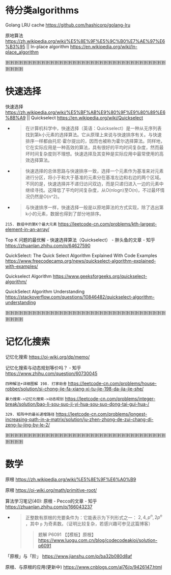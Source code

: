 
# 待分类algorithms

Golang LRU cache https://github.com/hashicorp/golang-lru

原地算法 https://zh.wikipedia.org/wiki/%E5%8E%9F%E5%9C%B0%E7%AE%97%E6%B3%95 || In-place algorithm https://en.wikipedia.org/wiki/In-place_algorithm

:u5272::u5272::u5272::u5272::u5272::u5272::u5272::u5272::u5272::u5272::u5272::u5272::u5272::u5272::u5272::u5272::u5272::u5272::u5272::u5272::u5272::u5272::u5272::u5272::u5272::u5272::u5272::u5272::u5272::u5272::u5272::u5272::u5272::u5272::u5272::u5272::u5272::u5272::u5272::u5272:

# 快速选择

快速选择 https://zh.wikipedia.org/wiki/%E5%BF%AB%E9%80%9F%E9%80%89%E6%8B%A9 || Quickselect https://en.wikipedia.org/wiki/Quickselect
- > 在计算机科学中，快速选择（英语：Quickselect）是一种从无序列表找到第k小元素的选择算法。它从原理上来说与快速排序有关。与快速排序一样都由托尼·霍尔提出的，因而也被称为霍尔选择算法。同样地，它在实际应用是一种高效的算法，具有很好的平均时间复杂度，然而最坏时间复杂度则不理想。快速选择及其变种是实际应用中最常使用的高效选择算法。
- > 快速选择的总体思路与快速排序一致，选择一个元素作为基准来对元素进行分区，将小于和大于基准的元素分在基准左边和右边的两个区域。不同的是，快速选择并不递归访问双边，而是只递归进入一边的元素中继续寻找。这降低了平均时间复杂度，从O(nlogn)至O(n)，不过最坏情况仍然是O(n^2)。
- > 与快速排序一样，快速选择一般是以原地算法的方式实现，除了选出第k小的元素，数据也得到了部分地排序。

`215. 数组中的第K个最大元素` https://leetcode-cn.com/problems/kth-largest-element-in-an-array/

Top K 问题的最优解 - 快速选择算法（Quickselect） - 胖头鱼的文章 - 知乎 https://zhuanlan.zhihu.com/p/64627590

QuickSelect: The Quick Select Algorithm Explained With Code Examples https://www.freecodecamp.org/news/quickselect-algorithm-explained-with-examples/

Quickselect Algorithm https://www.geeksforgeeks.org/quickselect-algorithm/

QuickSelect Algorithm Understanding https://stackoverflow.com/questions/10846482/quickselect-algorithm-understanding

:u5272::u5272::u5272::u5272::u5272::u5272::u5272::u5272::u5272::u5272::u5272::u5272::u5272::u5272::u5272::u5272::u5272::u5272::u5272::u5272::u5272::u5272::u5272::u5272::u5272::u5272::u5272::u5272::u5272::u5272::u5272::u5272::u5272::u5272::u5272::u5272::u5272::u5272::u5272::u5272:

# 记忆化搜索

记忆化搜索 https://oi-wiki.org/dp/memo/

记忆化搜索与动态规划等价吗？ - 知乎 https://www.zhihu.com/question/60730045

`四种解法+详细图解 198. 打家劫舍` https://leetcode-cn.com/problems/house-robber/solution/si-chong-jie-fa-xiang-xi-tu-jie-198-da-jia-jie-she/

`暴力搜索->记忆化搜索->动态规划` https://leetcode-cn.com/problems/integer-break/solution/bao-li-sou-suo-ji-yi-hua-sou-suo-dong-tai-gui-hua-/

`329. 矩阵中的最长递增路径` https://leetcode-cn.com/problems/longest-increasing-path-in-a-matrix/solution/ju-zhen-zhong-de-zui-chang-di-zeng-lu-jing-by-le-2/

:u5272::u5272::u5272::u5272::u5272::u5272::u5272::u5272::u5272::u5272::u5272::u5272::u5272::u5272::u5272::u5272::u5272::u5272::u5272::u5272::u5272::u5272::u5272::u5272::u5272::u5272::u5272::u5272::u5272::u5272::u5272::u5272::u5272::u5272::u5272::u5272::u5272::u5272::u5272::u5272:

# 数学

原根 https://zh.wikipedia.org/wiki/%E5%8E%9F%E6%A0%B9

原根 https://oi-wiki.org/math/primitive-root/

算法学习笔记(40): 原根 - Pecco的文章 - 知乎 https://zhuanlan.zhihu.com/p/166043237
- > 正整数有原根的充要条件为：它能表示为下列形式之一： $2, 4, p^n, 2p^n$ ，其中 `p` 为奇素数。（证明比较复杂，若感兴趣可参见这篇博客）
  >> 题解 P6091 【【模板】原根】 https://www.luogu.com.cn/blog/codecodeakioi/solution-p6091

「原根」与「阶」 https://www.jianshu.com/p/ba32b080d8af

原根、与原根的应用(更新中) https://www.cnblogs.com/al76/p/9426147.html
